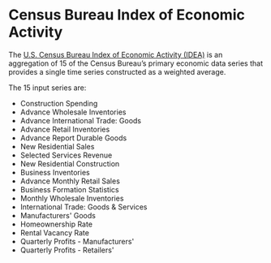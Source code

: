 # Census Bureau Index of Economic Activity

The [U.S. Census Bureau Index of Economic Activity (IDEA)](https://www.census.gov/economic-indicators/) is an aggregation of 15 of the Census Bureau’s primary economic data series that provides a single time series constructed as a weighted average.

The 15 input series are:
- Construction Spending
- Advance Wholesale Inventories
- Advance International Trade: Goods
- Advance Retail Inventories
- Advance Report Durable Goods
- New Residential Sales
- Selected Services Revenue
- New Residential Construction
- Business Inventories
- Advance Monthly Retail Sales
- Business Formation Statistics
- Monthly Wholesale Inventories
- International Trade: Goods & Services
- Manufacturers' Goods
- Homeownership Rate
- Rental Vacancy Rate
- Quarterly Profits - Manufacturers'
- Quarterly Profits - Retailers'
